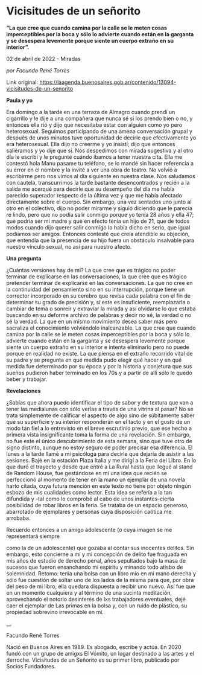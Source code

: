 # Vicisitudes de un señorito

**“La que cree que cuando camina por la calle se le meten cosas imperceptibles por la boca y sólo lo advierte cuando están en la garganta y se desespera levemente porque siente un cuerpo extraño en su interior”.**

02 de abril de 2022 - Miradas

_por Facundo René Torres_

Link original: https://laagenda.buenosaires.gob.ar/contenido/13094-vicisitudes-de-un-senorito



**Paula y yo** 

Era domingo a la tarde en una terraza de Almagro cuando prendí un cigarrillo y le dije a una compañera que nunca sé si los prendo bien o no, y entonces ella rió y dijo que necesitaba estar con alguien como yo pero heterosexual. Seguimos participando de una amena conversación grupal y después de unos minutos tuve oportunidad de decirle que efectivamente yo era heterosexual. Ella dijo no creerme y yo insistí; dijo que entonces saliéramos y yo dije que sí. Nos despedimos con mirada sugestiva y al otro día le escribí y le pregunté cuándo íbamos a tener nuestra cita. Ella me contestó hola Manu pasame tu teléfono, se lo mandé sin hacer referencia a su error en el nombre y la invité a ver una obra de teatro. No volvió a escribirme pero nos vimos al día siguiente en nuestra clase. Nos saludamos con cautela, transcurrimos la tarde bastante desencontrados y recién a la salida me acerqué para decirle que su desempeño del día me había parecido superador respecto de la última vez y que me había afectado directamente sobre el cuerpo. Sin embargo, una vez sentados uno junto al otro en el colectivo, dijo no poder mirarme y siguió diciendo que le parecía re lindo, pero que no podía salir conmigo porque yo tenía 28 años y ella 47; que podría ser mi madre y que en efecto tenía un hijo de 21, que de todos modos cuando dijo querer salir conmigo lo había dicho en serio, que igual podíamos ser amigos. Entonces contesté que creía atendible su objeción, que entendía que la presencia de su hijo fuera un obstáculo insalvable para nuestro vínculo sexual, no así para nuestro afecto.
 



**Una pregunta** 

¿Cuántas versiones hay de mí? La que cree que es trágico no poder terminar de explicarse en las conversaciones, la que cree que es trágico pretender terminar de explicarse en las conversaciones. La que no cree en la continuidad del pensamiento sino en su interrupción, porque tiene un corrector incorporado en su cerebro que revisa cada palabra con el fin de determinar su grado de precisión y, si este es insuficiente, reemplazarla o cambiar de tema o sonreír y extraviar la mirada y así olvidarse lo que estaba buscando en su deforme archivo de palabras y decir no sé, la verdad o no sé la verdad. La que en un mismo movimiento desea saber más pero sacraliza el conocimiento volviéndolo inalcanzable. La que cree que cuando camina por la calle se le meten cosas imperceptibles por la boca y sólo lo advierte cuando están en la garganta y se desespera levemente porque siente un cuerpo extraño en su interior e intenta eliminarlo pero no puede porque en realidad no existe. La que piensa en el extraño recorrido vital de su padre y se pregunta en qué medida pudo elegir qué hacer y en qué medida fue determinado por su época y por la historia y conjetura que sus sueños pudieron haber terminado en los 70s y a partir de allí sólo le quedó beber y trabajar.
 



**Revelaciones** 

¿Sabías que ahora puedo identificar el tipo de sabor y de textura que van a tener las medialunas con sólo verlas a través de una vitrina al pasar? No se trata simplemente de calificar el aspecto de algo sino de súbitamente saber que su superficie y su interior responderán en el tacto y en el gusto de un modo tan fiel a lo entrevisto en el breve escrutinio previo, que ese hecho a primera vista insignificante toma la forma de una revelación. Sin embargo, no fue este el único descubrimiento de esta semana, sino que tuve otro de signo distinto, aunque no estoy seguro de poder precisar esa diferencia. El lunes a la tarde llamé a mi psicóloga para decirle que dejaría de asistir a las sesiones. Bajé en la estación Plaza Italia y me dirigí a la Feria del Libro. En lo que duró el trayecto y desde que entré a La Rural hasta que llegué al stand de Random House, fue gestándose en mí una idea que recién se perfeccionó al momento de tener en la mano un ejemplar de una novela harto citada, cuya futura mención en este texto no tiene por objeto ningún esbozo de mis cualidades como lector. Esta idea se refería a la tan difundida y -tal como lo comprobé al cabo de unos instantes-cierta posibilidad de robar libros en la feria. Se trataba de un espacio generoso, abarrotado de ejemplares y personas cuya disposición caótica me arrobaba.
 



Recuerdo entonces a un amigo adolescente (o cuya imagen se me representará siempre




como la de un adolescente) que gozaba al contar sus inocentes delitos. Sin embargo, esto concierne a mí y mi concepción de delito fue fraguada en mis años de estudio de derecho penal, años sepultados bajo la masa de sucesos que fueron ensanchando mi espíritu y minando todo atisbo de solemnidad. Retomo: tenía una bolsa con un libro mío en mi mano derecha y sólo fue cuestión de soltar uno de los lados de la misma para que, por obra del peso de mi libro, ella quedara dispuesta a recibir uno nuevo. Así fue que en un momento cualquiera y al término de una sucinta meditación, aprovechando el notorio desinterés de lxs trabajadores eventuales, dejé caer el ejemplar de Las primas en la bolsa y, con un ruido de plástico, su propiedad sobrevino irrevocable en mí.




\_\_




Facundo René Torres




Nació en Buenos Aires en 1989. Es abogado, escribe y actúa. En 2020 fundó con un grupo de amigxs El Vómito, un lugar destinado a las artes y el derroche. Vicisitudes de un Señorito es su primer libro, publicado por Socios Fundadores.



